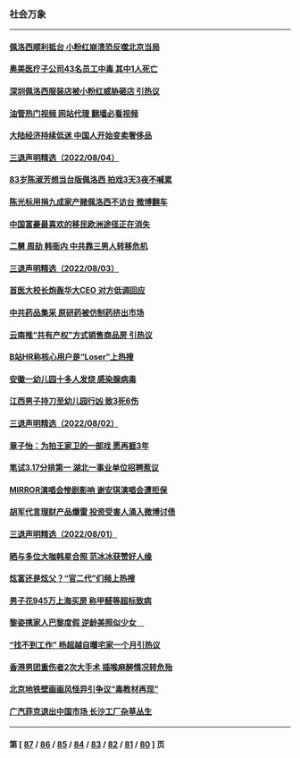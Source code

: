 ### 社会万象
---
#### [佩洛西顺利抵台 小粉红崩溃恐反噬北京当局](../../pages/ncid282/n13796449.md?08060445) 
#### [奥美医疗子公司43名员工中毒 其中1人死亡](../../pages/ncid282/n13796275.md?08060445) 
#### [深圳佩洛西服装店被小粉红威胁砸店 引热议](../../pages/ncid282/n13796136.md?08060445) 
#### [油管热门视频 网站代理 翻墙必看视频](http://209.222.30.114:81/youtube.html?08060445)
#### [大陆经济持续低迷 中国人开始变卖奢侈品](../../pages/ncid282/n13796101.md?08060445) 
#### [三退声明精选（2022/08/04）](../../pages/ncid282/n13796030.md?08060445) 
#### [83岁陈淑芳想当台版佩洛西 拍戏3天3夜不喊累](../../pages/ncid282/n13795874.md?08060445) 
#### [陈光标用捐九成家产赌佩洛西不访台 微博翻车](../../pages/ncid282/n13795788.md?08060445) 
#### [中国富豪最喜欢的移民欧洲途径正在消失](../../pages/ncid282/n13795661.md?08060445) 
#### [二舅 周劼 韩衙内 中共靠三男人转移危机](../../pages/ncid282/n13795742.md?08060445) 
#### [三退声明精选（2022/08/03）](../../pages/ncid282/n13795125.md?08060445) 
#### [首医大校长炮轰华大CEO 对方低调回应](../../pages/ncid282/n13794755.md?08060445) 
#### [中共药品集采 原研药被仿制药挤出市场](../../pages/ncid282/n13794840.md?08060445) 
#### [云南推“共有产权”方式销售商品房 引热议](../../pages/ncid282/n13794595.md?08060445) 
#### [B站HR称核心用户是“Loser”上热搜](../../pages/ncid282/n13794626.md?08060445) 
#### [安徽一幼儿园十多人发烧 感染腺病毒](../../pages/ncid282/n13794471.md?08060445) 
#### [江西男子持刀至幼儿园行凶 致3死6伤](../../pages/ncid282/n13794542.md?08060445) 
#### [三退声明精选（2022/08/02）](../../pages/ncid282/n13794528.md?08060445) 
#### [章子怡：为拍王家卫的一部戏 愿再捱3年](../../pages/ncid282/n13794192.md?08060445) 
#### [笔试3.17分排第一 湖北一事业单位招聘惹议](../../pages/ncid282/n13793748.md?08060445) 
#### [MIRROR演唱会惨剧影响 谢安琪演唱会遭拒保](../../pages/ncid282/n13793519.md?08060445) 
#### [胡军代言理财产品爆雷 投资受害人涌入微博讨债](../../pages/ncid282/n13793505.md?08060445) 
#### [三退声明精选（2022/08/01）](../../pages/ncid282/n13793549.md?08060445) 
#### [晒与多位大咖韩星合照 范冰冰获赞好人缘](../../pages/ncid282/n13793461.md?08060445) 
#### [炫富还是炫父？“官二代”们频上热搜](../../pages/ncid282/n13793394.md?08060445) 
#### [男子花945万上海买房 称甲醛等超标致病](../../pages/ncid282/n13793187.md?08060445) 
#### [黎姿携家人巴黎度假 逆龄美照似少女　](../../pages/ncid282/n13792829.md?08060445) 
#### [“找不到工作” 杨超越自曝宅家一个月引热议](../../pages/ncid282/n13792808.md?08060445) 
#### [香港男团重伤者2次大手术 插喉麻醉情况转危殆](../../pages/ncid282/n13792785.md?08060445) 
#### [北京地铁壁画画风怪异引争议“毒教材再现”](../../pages/ncid282/n13792543.md?08060445) 
#### [广汽菲克退出中国市场 长沙工厂杂草丛生](../../pages/ncid282/n13792544.md?08060445) 

---
#### 第 [ [87](./87.md?08060445) / [86](./86.md?08060445) / [85](./85.md?08060445) / [84](./84.md?08060445) / [83](./83.md?08060445) / [82](./82.md?08060445) / [81](./81.md?08060445) / [80](./80.md?08060445) ] 页

